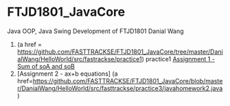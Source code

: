 # FTJD1801_JavaCore
Java OOP, Java Swing Development of FTJD1801
Danial Wang

1. (a href = https://github.com/FASTTRACKSE/FTJD1801_JavaCore/tree/master/DanialWang/HelloWorld/src/fastrackse/practice1) practice1
[Assignment 1 - Sum of soA and soB](https://github.com/FASTTRACKSE/FTJD1801_JavaCore/blob/master/DanialWang/HelloWorld/src/fasttrackse/practice3/javahomework1.java)
2. [Assignment 2 - ax+b equations]
(a href=https://github.com/FASTTRACKSE/FTJD1801_JavaCore/blob/master/DanialWang/HelloWorld/src/fasttrackse/practice3/javahomework2.java)
